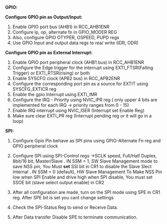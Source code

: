 **GPIO:**



**Configure GPIO pin as Output/Input:**

1. Enable GPIO port bus (AHB1) in RCC\_AHB1ENR
2. Configure ip, op, alternate fn in GPIO\_MODER REG
3. Also, configure GPIO OTYPER, OSPEED, PUPD regs
4. Use GPIO Input and output data regs to rea/ write (IDR, ODR)





**Configure GPIO pin as External Interrupt:**

1. Enable GPIO port peripheral clock (AHB1 bus) in RCC\_AHB1ENR
2. Configure the Edge trigger for the interrupt using EXTI\_FTSR(Falling Trigger) or EXTI\_RTSR(rising) or both
3. Enable SYSCFG clock (APB2 bus) in RCC\_APB2ENR
4. Configure the corresponding port pin as a source for EXTIT using SYSCFG\_EXTICR reg
5. Enable the gpio Interrupt using EXTI\_IMR
6. Configure the IRQ - Priority using NVIC\_IPR reg ( only upper 4 bits are implemented for each IRQ -> priority ranges from 0 - 15)
7. Enable IRQ interrupt using NVIC\_ISER (Interrupt set Enable Reg)
8. Make sure clear EXTI\_PR reg (Interrupt pending reg or it will go in a loop)







**SPI:**

1. Configure Gpio Pin behave as SPI pins using GPIO-Alternate Fn reg and GPIO peripheral clock
2. Configure SPI using SPI-Control regs ->SCLK speed, Full/Half Duplex, 8bit/16 bit, Master/Slave
    . IN SSM = 1, SW Slave Management mode to save NSS pin, You Must **set** SSI bit in CR1 to disable the Slave Slect Internal
    . IN SSM = 0 (default), HW Slave Management To Make NSS Pin low when SPI Enable and drive high when SPI disable, You must set SSOE bit (slave select output enable) in CR2
3. After all configuration are made, turn on the SPI mode using SPE in CR1 reg. After SPE bit is set you cant change settings
   
4. Check the SPI-Status Reg to send or Receive Data.
5. After Data transfer Disable SPE to terminate communication.



